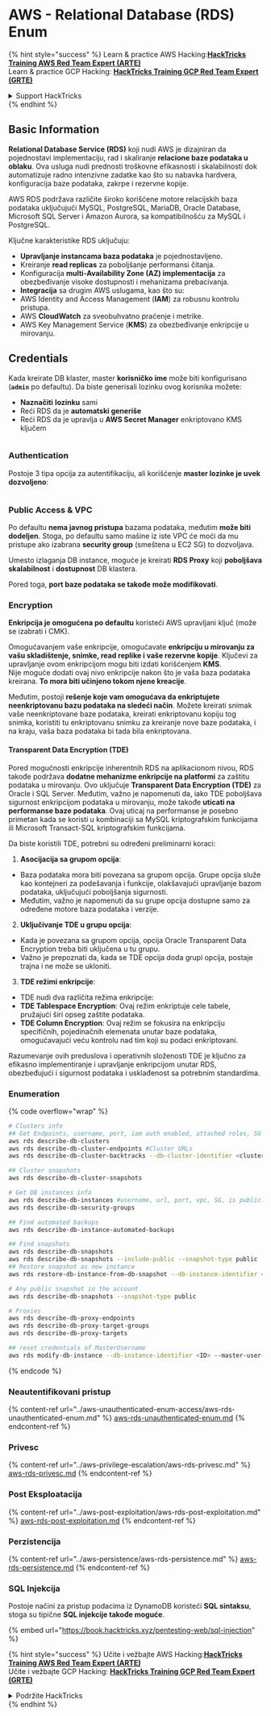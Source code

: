 # AWS - Relational Database (RDS) Enum

{% hint style="success" %}
Learn & practice AWS Hacking:<img src="../../../.gitbook/assets/image (1).png" alt="" data-size="line">[**HackTricks Training AWS Red Team Expert (ARTE)**](https://training.hacktricks.xyz/courses/arte)<img src="../../../.gitbook/assets/image (1).png" alt="" data-size="line">\
Learn & practice GCP Hacking: <img src="../../../.gitbook/assets/image (2).png" alt="" data-size="line">[**HackTricks Training GCP Red Team Expert (GRTE)**<img src="../../../.gitbook/assets/image (2).png" alt="" data-size="line">](https://training.hacktricks.xyz/courses/grte)

<details>

<summary>Support HackTricks</summary>

* Check the [**subscription plans**](https://github.com/sponsors/carlospolop)!
* **Join the** 💬 [**Discord group**](https://discord.gg/hRep4RUj7f) or the [**telegram group**](https://t.me/peass) or **follow** us on **Twitter** 🐦 [**@hacktricks\_live**](https://twitter.com/hacktricks\_live)**.**
* **Share hacking tricks by submitting PRs to the** [**HackTricks**](https://github.com/carlospolop/hacktricks) and [**HackTricks Cloud**](https://github.com/carlospolop/hacktricks-cloud) github repos.

</details>
{% endhint %}

## Basic Information

**Relational Database Service (RDS)** koji nudi AWS je dizajniran da pojednostavi implementaciju, rad i skaliranje **relacione baze podataka u oblaku**. Ova usluga nudi prednosti troškovne efikasnosti i skalabilnosti dok automatizuje radno intenzivne zadatke kao što su nabavka hardvera, konfiguracija baze podataka, zakrpe i rezervne kopije.

AWS RDS podržava različite široko korišćene motore relacijskih baza podataka uključujući MySQL, PostgreSQL, MariaDB, Oracle Database, Microsoft SQL Server i Amazon Aurora, sa kompatibilnošću za MySQL i PostgreSQL.

Ključne karakteristike RDS uključuju:

* **Upravljanje instancama baza podataka** je pojednostavljeno.
* Kreiranje **read replicas** za poboljšanje performansi čitanja.
* Konfiguracija **multi-Availability Zone (AZ) implementacija** za obezbeđivanje visoke dostupnosti i mehanizama prebacivanja.
* **Integracija** sa drugim AWS uslugama, kao što su:
* AWS Identity and Access Management (**IAM**) za robusnu kontrolu pristupa.
* AWS **CloudWatch** za sveobuhvatno praćenje i metrike.
* AWS Key Management Service (**KMS**) za obezbeđivanje enkripcije u mirovanju.

## Credentials

Kada kreirate DB klaster, master **korisničko ime** može biti konfigurisano (**`admin`** po defaultu). Da biste generisali lozinku ovog korisnika možete:

* **Naznačiti** **lozinku** sami
* Reći RDS da je **automatski generiše**
* Reći RDS da je upravlja u **AWS Secret Manager** enkriptovano KMS ključem

<figure><img src="../../../.gitbook/assets/image (144).png" alt=""><figcaption></figcaption></figure>

### Authentication

Postoje 3 tipa opcija za autentifikaciju, ali korišćenje **master lozinke je uvek dozvoljeno**:

<figure><img src="../../../.gitbook/assets/image (227).png" alt=""><figcaption></figcaption></figure>

### Public Access & VPC

Po defaultu **nema javnog pristupa** bazama podataka, međutim **može biti dodeljen**. Stoga, po defaultu samo mašine iz iste VPC će moći da mu pristupe ako izabrana **security group** (smeštena u EC2 SG) to dozvoljava.

Umesto izlaganja DB instance, moguće je kreirati **RDS Proxy** koji **poboljšava** **skalabilnost** i **dostupnost** DB klastera.

Pored toga, **port baze podataka se takođe može modifikovati**.

### Encryption

**Enkripcija je omogućena po defaultu** koristeći AWS upravljani ključ (može se izabrati i CMK).

Omogućavanjem vaše enkripcije, omogućavate **enkripciju u mirovanju za vašu skladištenje, snimke, read replike i vaše rezervne kopije**. Ključevi za upravljanje ovom enkripcijom mogu biti izdati korišćenjem **KMS**.\
Nije moguće dodati ovaj nivo enkripcije nakon što je vaša baza podataka kreirana. **To mora biti učinjeno tokom njene kreacije**.

Međutim, postoji **rešenje koje vam omogućava da enkriptujete neenkriptovanu bazu podataka na sledeći način**. Možete kreirati snimak vaše neenkriptovane baze podataka, kreirati enkriptovanu kopiju tog snimka, koristiti tu enkriptovanu snimku za kreiranje nove baze podataka, i na kraju, vaša baza podataka bi tada bila enkriptovana.

#### Transparent Data Encryption (TDE)

Pored mogućnosti enkripcije inherentnih RDS na aplikacionom nivou, RDS takođe podržava **dodatne mehanizme enkripcije na platformi** za zaštitu podataka u mirovanju. Ovo uključuje **Transparent Data Encryption (TDE)** za Oracle i SQL Server. Međutim, važno je napomenuti da, iako TDE poboljšava sigurnost enkripcijom podataka u mirovanju, može takođe **uticati na performanse baze podataka**. Ovaj uticaj na performanse je posebno primetan kada se koristi u kombinaciji sa MySQL kriptografskim funkcijama ili Microsoft Transact-SQL kriptografskim funkcijama.

Da biste koristili TDE, potrebni su određeni preliminarni koraci:

1. **Asocijacija sa grupom opcija**:
* Baza podataka mora biti povezana sa grupom opcija. Grupe opcija služe kao kontejneri za podešavanja i funkcije, olakšavajući upravljanje bazom podataka, uključujući poboljšanja sigurnosti.
* Međutim, važno je napomenuti da su grupe opcija dostupne samo za određene motore baza podataka i verzije.
2. **Uključivanje TDE u grupu opcija**:
* Kada je povezana sa grupom opcija, opcija Oracle Transparent Data Encryption treba biti uključena u tu grupu.
* Važno je prepoznati da, kada se TDE opcija doda grupi opcija, postaje trajna i ne može se ukloniti.
3. **TDE režimi enkripcije**:
* TDE nudi dva različita režima enkripcije:
* **TDE Tablespace Encryption**: Ovaj režim enkriptuje cele tabele, pružajući širi opseg zaštite podataka.
* **TDE Column Encryption**: Ovaj režim se fokusira na enkripciju specifičnih, pojedinačnih elemenata unutar baze podataka, omogućavajući veću kontrolu nad tim koji su podaci enkriptovani.

Razumevanje ovih preduslova i operativnih složenosti TDE je ključno za efikasno implementiranje i upravljanje enkripcijom unutar RDS, obezbeđujući i sigurnost podataka i usklađenost sa potrebnim standardima.

### Enumeration

{% code overflow="wrap" %}
```bash
# Clusters info
## Get Endpoints, username, port, iam auth enabled, attached roles, SG
aws rds describe-db-clusters
aws rds describe-db-cluster-endpoints #Cluster URLs
aws rds describe-db-cluster-backtracks --db-cluster-identifier <cluster-name>

## Cluster snapshots
aws rds describe-db-cluster-snapshots

# Get DB instances info
aws rds describe-db-instances #username, url, port, vpc, SG, is public?
aws rds describe-db-security-groups

## Find automated backups
aws rds describe-db-instance-automated-backups

## Find snapshots
aws rds describe-db-snapshots
aws rds describe-db-snapshots --include-public --snapshot-type public
## Restore snapshot as new instance
aws rds restore-db-instance-from-db-snapshot --db-instance-identifier <ID> --db-snapshot-identifier <ID> --availability-zone us-west-2a

# Any public snapshot in the account
aws rds describe-db-snapshots --snapshot-type public

# Proxies
aws rds describe-db-proxy-endpoints
aws rds describe-db-proxy-target-groups
aws rds describe-db-proxy-targets

## reset credentials of MasterUsername
aws rds modify-db-instance --db-instance-identifier <ID> --master-user-password <NewPassword> --apply-immediately
```
{% endcode %}

### Neautentifikovani pristup

{% content-ref url="../aws-unauthenticated-enum-access/aws-rds-unauthenticated-enum.md" %}
[aws-rds-unauthenticated-enum.md](../aws-unauthenticated-enum-access/aws-rds-unauthenticated-enum.md)
{% endcontent-ref %}

### Privesc

{% content-ref url="../aws-privilege-escalation/aws-rds-privesc.md" %}
[aws-rds-privesc.md](../aws-privilege-escalation/aws-rds-privesc.md)
{% endcontent-ref %}

### Post Eksploatacija

{% content-ref url="../aws-post-exploitation/aws-rds-post-exploitation.md" %}
[aws-rds-post-exploitation.md](../aws-post-exploitation/aws-rds-post-exploitation.md)
{% endcontent-ref %}

### Perzistencija

{% content-ref url="../aws-persistence/aws-rds-persistence.md" %}
[aws-rds-persistence.md](../aws-persistence/aws-rds-persistence.md)
{% endcontent-ref %}

### SQL Injekcija

Postoje načini za pristup podacima iz DynamoDB koristeći **SQL sintaksu**, stoga su tipične **SQL injekcije takođe moguće**.

{% embed url="https://book.hacktricks.xyz/pentesting-web/sql-injection" %}

{% hint style="success" %}
Učite i vežbajte AWS Hacking:<img src="../../../.gitbook/assets/image (1).png" alt="" data-size="line">[**HackTricks Training AWS Red Team Expert (ARTE)**](https://training.hacktricks.xyz/courses/arte)<img src="../../../.gitbook/assets/image (1).png" alt="" data-size="line">\
Učite i vežbajte GCP Hacking: <img src="../../../.gitbook/assets/image (2).png" alt="" data-size="line">[**HackTricks Training GCP Red Team Expert (GRTE)**<img src="../../../.gitbook/assets/image (2).png" alt="" data-size="line">](https://training.hacktricks.xyz/courses/grte)

<details>

<summary>Podržite HackTricks</summary>

* Proverite [**planove pretplate**](https://github.com/sponsors/carlospolop)!
* **Pridružite se** 💬 [**Discord grupi**](https://discord.gg/hRep4RUj7f) ili [**telegram grupi**](https://t.me/peass) ili **pratite** nas na **Twitteru** 🐦 [**@hacktricks\_live**](https://twitter.com/hacktricks\_live)**.**
* **Podelite hakerske trikove slanjem PR-ova na** [**HackTricks**](https://github.com/carlospolop/hacktricks) i [**HackTricks Cloud**](https://github.com/carlospolop/hacktricks-cloud) github repozitorijume.

</details>
{% endhint %}
